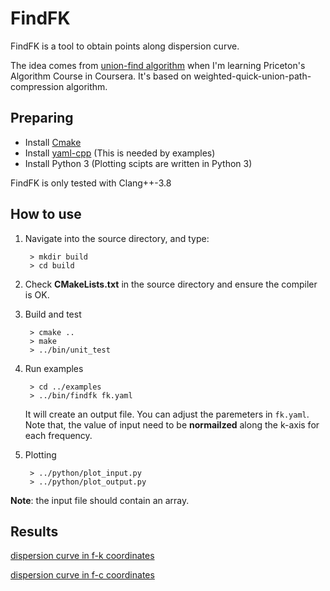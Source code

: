 # FindFK

FindFK is a tool to obtain points along dispersion curve. 

The idea comes from [union-find algorithm](http://algs4.cs.princeton.edu/15uf/) when I'm learning Priceton's Algorithm Course in Coursera. It's based on weighted-quick-union-path-compression algorithm.

## Preparing

- Install [Cmake](www.cmake.org)
- Install [yaml-cpp](https://github.com/jbeder/yaml-cpp) (This is needed by examples)
- Install Python 3 (Plotting scipts are written in Python 3)

FindFK is only tested with Clang++-3.8

## How to use

1. Navigate into the source directory, and type:

		> mkdir build
		> cd build
		
2. Check **CMakeLists.txt** in the source directory and ensure the compiler is OK.
3. Build and test
	
		> cmake ..
		> make
		> ../bin/unit_test
		
4. Run examples

		> cd ../examples
		> ../bin/findfk fk.yaml
		
	It will create an output file. You can adjust the paremeters in `fk.yaml`.
    Note that, the value of input need to be **normailzed** along the k-axis for
    each frequency.
	
5. Plotting

		> ../python/plot_input.py
		> ../python/plot_output.py
		
**Note**: the input file should contain an array.

## Results

[dispersion curve in f-k coordinates](doc/example_fk.md)

[dispersion curve in f-c coordinates](doc/example_fc.md)
		
